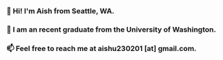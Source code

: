 ### 👋 Hi! I'm Aish from Seattle, WA.
### 🔌 I am an recent graduate from the University of Washington.
### 📫 Feel free to reach me at aishu230201 [at] gmail.com.
